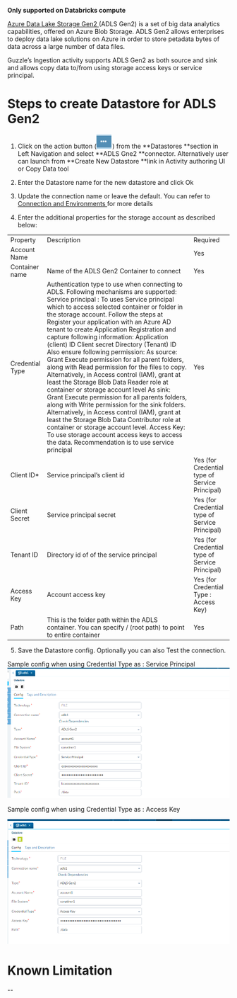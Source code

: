 **Only supported on Databricks compute**

[Azure Data Lake Storage Gen2 ](https://docs.microsoft.com/en-us/azure/storage/blobs/data-lake-storage-introduction) (ADLS Gen2) is a set of big data analytics capabilities, offered on Azure Blob Storage. ADLS Gen2 allows enterprises to deploy data lake solutions on Azure in order to store petadata bytes of data across a large number of data files.

Guzzle’s Ingestion activity supports ADLS Gen2 as both source and sink and allows copy data to/from using storage access keys or service principal. 

# Steps to create Datastore  for ADLS Gen2

1. Click on the action button (![image alt text](/img/docs/how-to-guides/datastores/action_button.png)) from the **Datastores **section in Left Navigation and select **ADLS Gne2 **connector. Alternatively user can launch from **Create New Datastore **link in Activity authoring UI or Copy Data tool

2. Enter the Datastore name for the new datastore and click Ok

3. Update the connection name or leave the default. You can refer to [Connection and Environments ](http://http) for more details

4. Enter the additional properties for the storage account as described below:

<table>
  <tr>
    <td>Property </td>
    <td>Description</td>
    <td>Required</td>
  </tr>
  <tr>
    <td>Account Name</td>
    <td></td>
    <td>Yes</td>
  </tr>
  <tr>
    <td>Container name</td>
    <td>Name of the ADLS Gen2 Container to connect</td>
    <td>Yes</td>
  </tr>
  <tr>
    <td>Credential Type</td>
    <td>Authentication type to use when connecting to ADLS. 
Following mechanisms are supported:
Service principal : To uses Service principal which to access selected container or folder in the storage account. Follow the steps at Register your application with an Azure AD tenant to create Application Registration and capture following information:
Application (client) ID 
Client secret
Directory (Tenant) ID
Also ensure following permission:
As source: Grant Execute permission for all  parent folders, along with Read permission for the files to copy. Alternatively, in Access control (IAM), grant at least the Storage Blob Data Reader role at container or storage account level
As sink: Grant Execute permission for all parents folders, along with Write permission for the sink folders. Alternatively, in Access control (IAM), grant at least the Storage Blob Data Contributor role at container or storage account level.
Access Key:  To use storage account access keys to access  the data.
Recommendation is to use service principal</td>
    <td>Yes</td>
  </tr>
  <tr>
    <td>Client ID*</td>
    <td>Service principal’s client id</td>
    <td>Yes (for Credential type of Service Principal)</td>
  </tr>
  <tr>
    <td>Client Secret</td>
    <td>Service principal secret</td>
    <td>Yes (for Credential type of Service Principal)</td>
  </tr>
  <tr>
    <td>Tenant ID</td>
    <td>Directory id of of the service principal </td>
    <td>Yes (for Credential type of Service Principal)</td>
  </tr>
  <tr>
    <td>Access Key</td>
    <td>Account access key</td>
    <td>Yes (for Credential Type : Access Key)</td>
  </tr>
  <tr>
    <td>Path</td>
    <td>This is the folder path within the ADLS container. You can specify  / (root path) to point to entire container</td>
    <td>Yes</td>
  </tr>
</table>


5. Save the Datastore config. Optionally you can also Test the connection. 

Sample config when using Credential Type as : Service Principal ![image alt text](/img/docs/how-to-guides/datastores/Azure_Data_Lake_Storage_1.png)

Sample config when using Credential Type as : Access Key

![image alt text](/img/docs/how-to-guides/datastores/Azure_Data_Lake_Storage_2.png)

# Known Limitation

--

